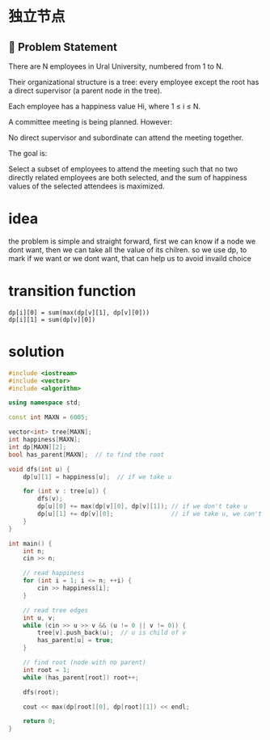 # 独立节点

## 🧠 Problem Statement
There are N employees in Ural University, numbered from 1 to N.

Their organizational structure is a tree: every employee except the root has a direct supervisor (a parent node in the tree).

Each employee has a happiness value Hi, where 1 ≤ i ≤ N.

A committee meeting is being planned. However:

No direct supervisor and subordinate can attend the meeting together.

The goal is:

Select a subset of employees to attend the meeting such that no two directly related employees are both selected, and the sum of happiness values of the selected attendees is maximized.

# idea
the problem is simple and straight forward, first we can know if a node we dont want, then we can take all the value of its chilren. so we use dp, to mark if we want or we dont want, that can help us to avoid invaild choice

# transition function

```
dp[i][0] = sum(max(dp[v][1], dp[v][0]))
dp[i][1] = sum(dp[v][0])
```


# solution

```C++
#include <iostream>
#include <vector>
#include <algorithm>

using namespace std;

const int MAXN = 6005;

vector<int> tree[MAXN];
int happiness[MAXN];
int dp[MAXN][2];
bool has_parent[MAXN];  // to find the root

void dfs(int u) {
    dp[u][1] = happiness[u];  // if we take u

    for (int v : tree[u]) {
        dfs(v);
        dp[u][0] += max(dp[v][0], dp[v][1]); // if we don't take u
        dp[u][1] += dp[v][0];                // if we take u, we can't take v
    }
}

int main() {
    int n;
    cin >> n;

    // read happiness
    for (int i = 1; i <= n; ++i) {
        cin >> happiness[i];
    }

    // read tree edges
    int u, v;
    while (cin >> u >> v && (u != 0 || v != 0)) {
        tree[v].push_back(u);  // u is child of v
        has_parent[u] = true;
    }

    // find root (node with no parent)
    int root = 1;
    while (has_parent[root]) root++;

    dfs(root);

    cout << max(dp[root][0], dp[root][1]) << endl;

    return 0;
}

```